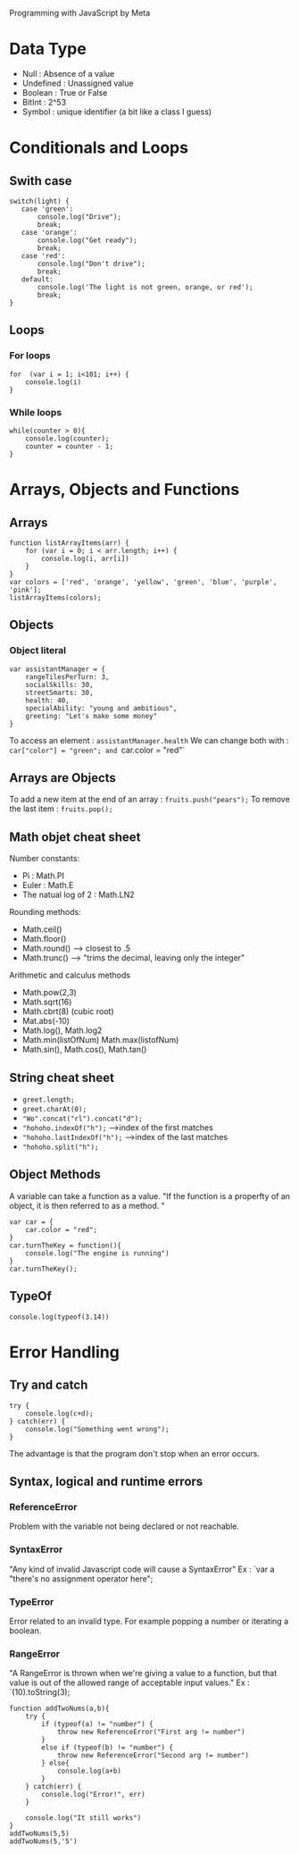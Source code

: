 Programming with JavaScript by Meta

# Data Type
- Null : Absence of a value
- Undefined : Unassigned value
- Boolean : True or False
- BitInt : 2^53
- Symbol : unique identifier (a bit like a class I guess)

# Conditionals and Loops
## Swith case 
```
switch(light) {
   case 'green':
       console.log("Drive");
       break;
   case 'orange':
       console.log("Get ready");
       break;
   case 'red':
       console.log("Don't drive");
       break;
   default:
       console.log('The light is not green, orange, or red');
       break;
}
```

## Loops
### For loops 
```
for  (var i = 1; i<101; i++) {
    console.log(i)
}
```
### While loops
```
while(counter > 0){
    console.log(counter);
    counter = counter - 1;
}

```

# Arrays, Objects and Functions
## Arrays
```
function listArrayItems(arr) {
    for (var i = 0; i < arr.length; i++) {
        console.log(i, arr[i])
    }
}
var colors = ['red', 'orange', 'yellow', 'green', 'blue', 'purple', 'pink'];
listArrayItems(colors);
```

## Objects
### Object literal
```
var assistantManager = {
    rangeTilesPerTurn: 3,
    socialSkills: 30,
    streetSmarts: 30,
    health: 40,
    specialAbility: "young and ambitious",
    greeting: "Let's make some money"
}
```
To access an element : `assistantManager.health`
We can change both with : `car["color"] = "green";
and
`car.color = "red"`

## Arrays are Objects
To add a new item at the end of an array : `fruits.push("pears");`
To remove the last item : `fruits.pop();`


## Math objet cheat sheet
Number constants:
- Pi : Math.PI
- Euler : Math.E
- The natual log of 2 : Math.LN2

Rounding methods:
- Math.ceil()
- Math.floor()
- Math.round() --> closest to .5
- Math.trunc() --> "trims the decimal, leaving only the integer"

Arithmetic and calculus methods
- Math.pow(2,3)
- Math.sqrt(16)
- Math.cbrt(8) (cubic root)
- Mat.abs(-10)
- Math.log(), Math.log2
- Math.min(listOfNum) Math.max(listofNum)
- Math.sin(), Math.cos(), Math.tan()

## String cheat sheet
- `greet.length;`
- `greet.charAt(0);`
- `"Wo".concat("rl").concat("d"); `
- `"hohoho.indexOf("h");` -->index of the first matches
- `"hohoho.lastIndexOf("h");` -->index of the last matches
- `"hohoho.split("h");` 

## Object Methods 
A variable can take a function as a value.
"If the function is a properfty of an object, it is then referred to as a method. "
```
var car = {
    car.color = "red";
}
car.turnTheKey = function(){
    console.log("The engine is running")
}
car.turnTheKey();
```
## TypeOf
`console.log(typeof(3.14))`

# Error Handling
## Try and catch
```
try {
    console.log(c+d);
} catch(err) {
    console.log("Something went wrong");
}
```
The advantage is that the program don't stop when an error occurs. 

## Syntax, logical and runtime errors
### ReferenceError
Problem with the variable not being declared or not reachable. 

### SyntaxError
"Any kind of invalid Javascript code will cause a SyntaxError"
Ex : `var a "there's no assignment operator here";

### TypeError
Error related to an invalid type. 
For example popping a number or iterating a boolean. 

### RangeError
"A RangeError is thrown when we're giving a value to a function, but that value is out of the allowed range of acceptable input values."
Ex : `(10).toString(3);

```
function addTwoNums(a,b){
    try {
        if (typeof(a) != "number") {
            throw new ReferenceError("First arg != number")
        }
        else if (typeof(b) != "number") {
            throw new ReferenceError("Second arg != number")
        } else{
            console.log(a+b)
        }
    } catch(err) {
        console.log("Error!", err)
    }

    console.log("It still works")
}
addTwoNums(5,5)
addTwoNums(5,'5')
```